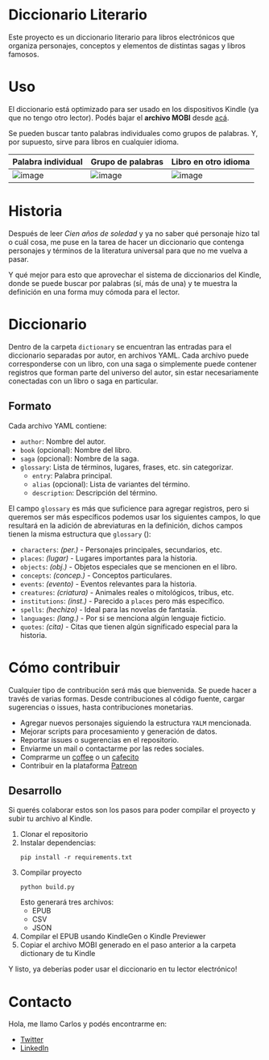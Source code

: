 # Diccionario Literario

Este proyecto es un diccionario literario para libros electrónicos que organiza personajes, conceptos y elementos de distintas sagas y libros famosos.

# Uso

El diccionario está optimizado para ser usado en los dispositivos Kindle (ya que no tengo otro lector). Podés bajar el __archivo MOBI__ desde [acá](https://github.com/cdmoro/diccionario-literario/releases/latest).

Se pueden buscar tanto palabras individuales como grupos de palabras. Y, por supuesto, sirve para libros en cualquier idioma.

|Palabra individual|Grupo de palabras|Libro en otro idioma|
|---|---|---|
|﻿﻿﻿﻿﻿﻿﻿﻿﻿﻿﻿﻿﻿﻿﻿﻿﻿﻿﻿﻿![image](https://github.com/user-attachments/assets/43fe84ab-9879-4b0f-a888-9b71d4f11e88)|![image](https://github.com/user-attachments/assets/826923f0-74ec-4d70-b62f-1fe823747b08)|![image](https://github.com/user-attachments/assets/8491310c-d80a-490f-a90a-2963b9d1badf)|


# Historia

Después de leer _Cien años de soledad_ y ya no saber qué personaje hizo tal o cuál cosa, me puse en la tarea de hacer un diccionario que contenga personajes y términos de la literatura universal para que no me vuelva a pasar.

Y qué mejor para esto que aprovechar el sistema de diccionarios del Kindle, donde se puede buscar por palabras (sí, más de una) y te muestra la definición en una forma muy cómoda para el lector.

# Diccionario

Dentro de la carpeta `dictionary` se encuentran las entradas para el diccionario separadas por autor, en archivos YAML. Cada archivo puede corresponderse con un libro, con una saga o simplemente puede contener registros que forman parte del universo del autor, sin estar necesariamente conectadas con un libro o saga en particular.

## Formato

Cada archivo YAML contiene:

- `author`: Nombre del autor.
- `book` (opcional): Nombre del libro.
- `saga` (opcional): Nombre de la saga.
- `glossary`: Lista de términos, lugares, frases, etc. sin categorizar.
    - `entry`: Palabra principal. 
    - `alias` (opcional): Lista de variantes del término.
    - `description`: Descripción del término.
 
El campo `glossary` es más que suficience para agregar registros, pero si queremos ser más específicos podemos usar los siguientes campos, lo que resultará en la adición de abreviaturas en la definición, dichos campos tienen la misma estructura que `glossary` ():

- `characters`: _(per.)_ - Personajes principales, secundarios, etc.
- `places`: _(lugar)_ - Lugares importantes para la historia.
- `objects`: _(obj.)_ - Objetos especiales que se mencionen en el libro.
- `concepts`: _(concep.)_ - Conceptos particulares.
- `events`: _(evento)_ - Eventos relevantes para la historia.
- `creatures`: _(criatura)_ - Animales reales o mitológicos, tribus, etc.
- `institutions`: _(inst.)_ - Parecido a `places` pero más específico.
- `spells`: _(hechizo)_ - Ideal para las novelas de fantasía.
- `languages`: _(lang.)_ - Por si se menciona algún lenguaje ficticio.
- `quotes`: _(cita)_ - Citas que tienen algún significado especial para la historia.

# Cómo contribuir

Cualquier tipo de contribución será más que bienvenida. Se puede hacer a través de varias formas. Desde contribuciones al código fuente, cargar sugerencias o issues, hasta contribuciones monetarias.

- Agregar nuevos personajes siguiendo la estructura `YALM` mencionada.
- Mejorar scripts para procesamiento y generación de datos.
- Reportar issues o sugerencias en el repositorio.
- Enviarme un mail o contactarme por las redes sociales.
- Comprarme un [coffee](https://buymeacoffee.com/cdmoro) o un [cafecito](http://cafecito.app/cdmoro)
- Contribuir en la plataforma [Patreon](https://patreon.com/cdmoro)

## Desarrollo

Si querés colaborar estos son los pasos para poder compilar el proyecto y subir tu archivo al Kindle.

1. Clonar el repositorio
1. Instalar dependencias:
    ```
    pip install -r requirements.txt
    ```
1. Compilar proyecto
    ```
    python build.py
    ```
    Esto generará tres archivos:
    - EPUB
    - CSV
    - JSON
1. Compilar el EPUB usando KindleGen o Kindle Previewer
1. Copiar el archivo MOBI generado en el paso anterior a la carpeta dictionary de tu Kindle

Y listo, ya deberías poder usar el diccionario en tu lector electrónico!

# Contacto

Hola, me llamo Carlos y podés encontrarme en:

- [Twitter](https://twitter.com/CarlosBonadeo)
- [LinkedIn](https://www.linkedin.com/in/cdbonadeo/)
